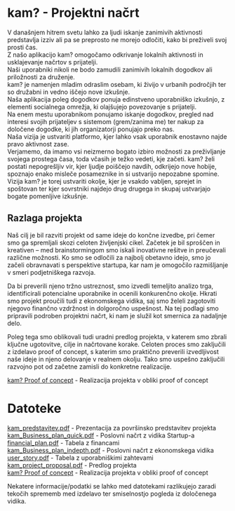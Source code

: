 # kam? - Projektni načrt
V današnjem hitrem svetu lahko za ljudi iskanje zanimivih aktivnosti predstavlja izziv ali pa se preprosto
ne morejo odločiti, kako bi preživeli svoj prosti čas.<br>
Z našo aplikacijo kam? omogočamo odkrivanje lokalnih aktivnosti in usklajevanje načrtov s prijatelji.<br>
Naši uporabniki nikoli ne bodo zamudili zanimivih lokalnih dogodkov ali priložnosti za druženje.<br>
kam? je namenjen mladim odraslim osebam, ki živijo v urbanih področjih ter so družabni in vedno
iščejo nove izkušnje.<br>
Naša aplikacija poleg dogodkov ponuja edinstveno uporabniško izkušnjo, z elementi socialnega
omrežja, ki olajšujejo povezovanje s prijatelji.<br>
Na enem mestu uporabnikom ponujamo iskanje dogodkov, pregled nad interesi svojih prijateljev s
sistemom (grem/zanima me) ter nakup za določene dogodke, ki jih organizatorji ponujajo preko nas.<br>
Naša vizija je ustvariti platformo, kjer lahko vsak uporabnik enostavno najde pravo aktivnost zase.<br>
Verjamemo, da imamo vsi neizmerno bogato izbiro možnosti za preživljanje svojega prostega časa,
toda včasih je težko vedeti, kje začeti. kam? želi postati nepogrešljiv vir, kjer ljudje poiščejo navdih,
odkrijejo nove hobije, spoznajo enako misleče posameznike in si ustvarijo nepozabne spomine. Vizija
kam? je torej ustvariti okolje, kjer je vsakdo vabljen, sprejet in spoštovan ter kjer sovrstniki najdejo drug
drugega in skupaj ustvarjajo bogate pomenljive izkušnje.

## Razlaga projekta
Naš cilj je bil razviti projekt od same ideje do končne izvedbe, pri čemer smo ga spremljali skozi celoten življenjski cikel. 
Začetek je bil sproščen in kreativen – med brainstormingom smo iskali inovativne rešitve in preučevali različne možnosti. 
Ko smo se odločili za najbolj obetavno idejo, smo jo začeli obravnavati s perspektive startupa, kar nam je omogočilo razmišljanje v smeri podjetniškega razvoja.

Da bi preverili njeno tržno ustreznost, smo izvedli temeljito analizo trga, identificirali potencialne uporabnike in ocenili konkurenčno okolje. 
Hkrati smo projekt proučili tudi z ekonomskega vidika, saj smo želeli zagotoviti njegovo finančno vzdržnost in dolgoročno uspešnost. 
Na tej podlagi smo pripravili podroben projektni načrt, ki nam je služil kot smernica za nadaljnje delo.

Poleg tega smo oblikovali tudi uradni predlog projekta, v katerem smo zbrali ključne ugotovitve, cilje in načrtovane korake. 
Celoten proces smo zaključili z izdelavo proof of concept, s katerim smo praktično preverili izvedljivost naše ideje in njeno delovanje v realnem okolju. 
Tako smo uspešno zaključili razvojno pot od začetne zamisli do konkretne realizacije.

[kam? Proof of concept](https://github.com/tibozic/kam) - Realizacija projekta v obliki proof of concept<br>

# Datoteke
[kam_predstavitev.pdf](kam_predstavitev.pdf) - Prezentacija za površinsko predstavitev projekta<br>
[kam_Business_plan_quick.pdf](kam_Business_plan_quick.pdf) - Poslovni načrt z vidika Startup-a<br>
[financial_plan.pdf](financial_plan.pdf) - Tabela z financami<br>
[kam_Business_plan_indepth.pdf](kam_Business_plan_indepth.pdf) - Poslovni načrt z ekonomskega vidika<br>
[user_story.pdf](user_story.pdf) - Tabela z uporabniškimi zahtevami<br>
[kam_project_proposal.pdf](kam_project_proposal.pdf) - Predlog projekta <br>
[kam? Proof of concept](https://github.com/tibozic/kam) - Realizacija projekta v obliki proof of concept<br>

Nekatere informacije/podatki se lahko med datotekami razlikujejo zaradi tekočih sprememb med
izdelavo ter smiselnostjo pogleda iz določenega vidika.
